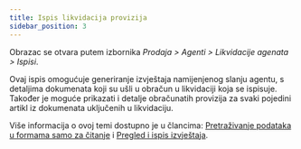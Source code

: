 ```yaml
---
title: Ispis likvidacija provizija  
sidebar_position: 3
---
```


Obrazac se otvara putem izbornika *Prodaja > Agenti > Likvidacije agenata > Ispisi*.  

Ovaj ispis omogućuje generiranje izvještaja namijenjenog slanju agentu, s detaljima dokumenata koji su ušli u obračun u likvidaciji koja se ispisuje.  
Također je moguće prikazati i detalje obračunatih provizija za svaki pojedini artikl iz dokumenata uključenih u likvidaciju.

Više informacija o ovoj temi dostupno je u člancima: [Pretraživanje podataka u formama samo za čitanje](/docs/guide/common/operations-with-data/data-search-in-read-only-forms) i [Pregled i ispis izvještaja](/docs/guide/common/operations-with-data/reports).